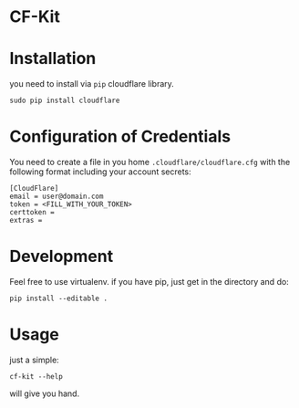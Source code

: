CF-Kit
======

# Installation

you need to install via ```pip``` cloudflare library.

```
sudo pip install cloudflare
```

# Configuration of Credentials

You need to create a file in you home ```.cloudflare/cloudflare.cfg``` with the following format including your account secrets:

```
[CloudFlare]
email = user@domain.com
token = <FILL_WITH_YOUR_TOKEN>
certtoken =
extras =
```

# Development

Feel free to use virtualenv.
if you have pip, just get in the directory and do:

```
pip install --editable .
```

# Usage

just a simple:

```
cf-kit --help
```

will give you hand.